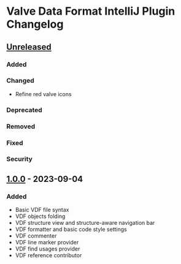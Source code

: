 <!-- Keep a Changelog guide -> https://keepachangelog.com -->

# Valve Data Format IntelliJ Plugin Changelog

## [Unreleased]

### Added

### Changed

- Refine red valve icons

### Deprecated

### Removed

### Fixed

### Security

## [1.0.0] - 2023-09-04

### Added

- Basic VDF file syntax
- VDF objects folding
- VDF structure view and structure-aware navigation bar
- VDF formatter and basic code style settings
- VDF commenter
- VDF line marker provider
- VDF find usages provider 
- VDF reference contributor

[Unreleased]: https://github.com/sczerwinski/valve-data-format-intellij-plugin/compare/v1.0.0...main
[1.0.0]: https://github.com/sczerwinski/valve-data-format-intellij-plugin/releases/tag/v1.0.0

